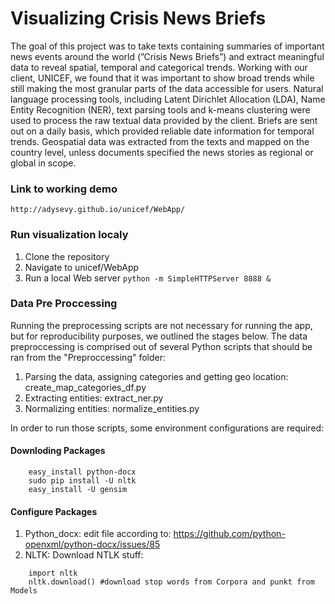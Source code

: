 # Visualizing Crisis News Briefs

The goal of this project was to take texts containing summaries of important news events around the world (”Crisis News Briefs”) and extract meaningful data to reveal spatial, temporal and categorical trends. Working with our client, UNICEF, we found that it was important to show broad trends while still making the most granular parts of the data accessible for users. Natural language processing tools, including Latent Dirichlet Allocation (LDA), Name Entity Recognition (NER), text parsing tools and k-means clustering were used to process the raw textual data provided by the client. Briefs are sent out on a daily basis, which provided reliable date information for temporal trends. Geospatial data was extracted from the texts and mapped on the country level, unless documents specified the news stories as regional or global in scope.

### Link to working demo 
`http://adysevy.github.io/unicef/WebApp/`
	
### Run visualization localy
1. Clone the repository
2. Navigate to unicef/WebApp
3. Run a local Web server `python -m SimpleHTTPServer 8888 &`

### Data Pre Proccessing
Running the preprocessing scripts are not necessary for running the app, but for reproducibility purposes, we outlined the stages below.
The data preproccessing is comprised out of several Python scripts that should be ran from the "Preproccessing" folder:
1. Parsing the data, assigning categories and getting geo location: create_map_categories_df.py
2. Extracting entities: extract_ner.py
3. Normalizing entities: normalize_entities.py

In order to run those scripts, some environment configurations are required:

#### Downloding Packages
```
	easy_install python-docx
	sudo pip install -U nltk
	easy_install -U gensim
```

#### Configure Packages
1. Python_docx: edit file according to: https://github.com/python-openxml/python-docx/issues/85
2. NLTK: Download NTLK stuff:
```	
	import nltk
	nltk.download() #download stop words from Corpora and punkt from Models
```
